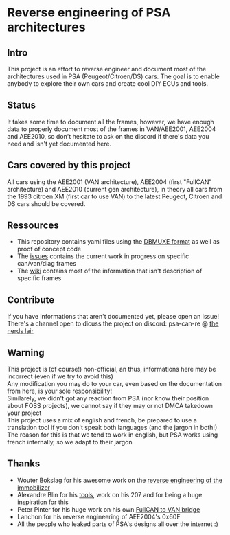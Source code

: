 # Reverse engineering of PSA architectures

## Intro

This project is an effort to reverse engineer and document most of the architectures used in PSA (Peugeot/Citroen/DS) cars.
The goal is to enable anybody to explore their own cars and create cool DIY ECUs and tools.

## Status

It takes some time to document all the frames, however, we have enough data to properly document most of the frames in VAN/AEE2001, AEE2004 and AEE2010, so don't hesitate to ask on the discord if there's data you need and isn't yet documented here.

## Cars covered by this project

All cars using the AEE2001 (VAN architecture), AEE2004 (first "FullCAN" architecture) and AEE2010 (current gen architecture), in theory all cars from the 1993 citroen XM (first car to use VAN) to the latest Peugeot, Citroen and DS cars should be covered.

## Ressources

* This repository contains yaml files using the [DBMUXE format](https://github.com/prototux/PSA-RE/tree/master/dbmuxev/doc) as well as proof of concept code
* The [issues](https://git.prototux.net/reverse-engineering/psa/canbus/-/issues) contains the current work in progress on specific can/van/diag frames
* The [wiki](https://github.com/prototux/PSA-RE/wiki) contains most of the information that isn't description of specific frames

## Contribute

If you have informations that aren't documented yet, please open an issue!
There's a channel open to dicuss the project on discord: psa-can-re @ [the nerds lair](https://discord.gg/uPykZ5W)

## Warning

This project is (of course!) non-official, an thus, informations here may be incorrect (even if we try to avoid this)  
Any modification you may do to your car, even based on the documentation from here, is your sole responsibility!  
Similarely, we didn't got any reaction from PSA (nor know their position about FOSS projects), we cannot say if they may or not DMCA takedown your project  
This project uses a mix of english and french, be prepared to use a translation tool if you don't speak both languages (and the jargon in both!)  
The reason for this is that we tend to work in english, but PSA works using french internally, so we adapt to their jargon

## Thanks

* Wouter Bokslag for his awesome work on the [reverse engineering of the immobilizer](https://fahrplan.events.ccc.de/congress/2019/Fahrplan/events/11020.html)
* Alexandre Blin for his [tools](https://github.com/alexandreblin?tab=repositories), work on his 207 and for being a huge inspiration for this
* Peter Pinter for his huge work on his own [FullCAN to VAN bridge](https://github.com/morcibacsi?tab=repositories)
* Lanchon for his reverse engineering of AEE2004's 0x60F
* All the people who leaked parts of PSA's designs all over the internet :)
